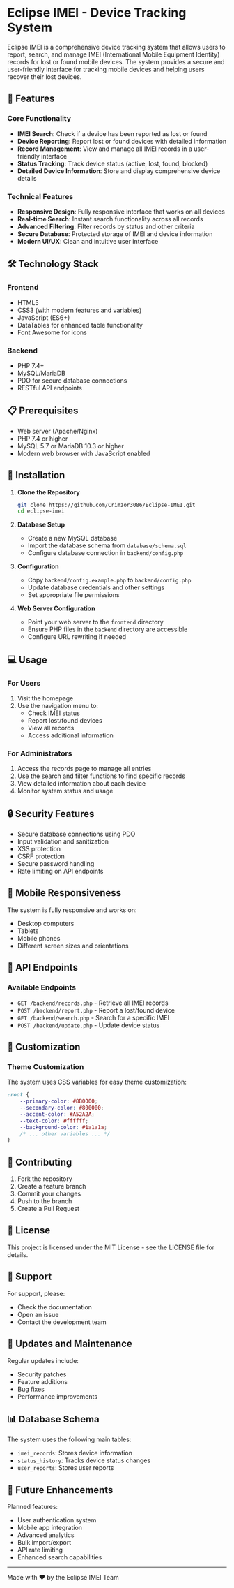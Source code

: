 # Eclipse IMEI - Device Tracking System

Eclipse IMEI is a comprehensive device tracking system that allows users to report, search, and manage IMEI (International Mobile Equipment Identity) records for lost or found mobile devices. The system provides a secure and user-friendly interface for tracking mobile devices and helping users recover their lost devices.

## 🌟 Features

### Core Functionality
- **IMEI Search**: Check if a device has been reported as lost or found
- **Device Reporting**: Report lost or found devices with detailed information
- **Record Management**: View and manage all IMEI records in a user-friendly interface
- **Status Tracking**: Track device status (active, lost, found, blocked)
- **Detailed Device Information**: Store and display comprehensive device details

### Technical Features
- **Responsive Design**: Fully responsive interface that works on all devices
- **Real-time Search**: Instant search functionality across all records
- **Advanced Filtering**: Filter records by status and other criteria
- **Secure Database**: Protected storage of IMEI and device information
- **Modern UI/UX**: Clean and intuitive user interface

## 🛠️ Technology Stack

### Frontend
- HTML5
- CSS3 (with modern features and variables)
- JavaScript (ES6+)
- DataTables for enhanced table functionality
- Font Awesome for icons

### Backend
- PHP 7.4+
- MySQL/MariaDB
- PDO for secure database connections
- RESTful API endpoints

## 📋 Prerequisites

- Web server (Apache/Nginx)
- PHP 7.4 or higher
- MySQL 5.7 or MariaDB 10.3 or higher
- Modern web browser with JavaScript enabled

## 🚀 Installation

1. **Clone the Repository**
   ```bash
   git clone https://github.com/Crimzor3086/Eclipse-IMEI.git
   cd eclipse-imei
   ```

2. **Database Setup**
   - Create a new MySQL database
   - Import the database schema from `database/schema.sql`
   - Configure database connection in `backend/config.php`

3. **Configuration**
   - Copy `backend/config.example.php` to `backend/config.php`
   - Update database credentials and other settings
   - Set appropriate file permissions

4. **Web Server Configuration**
   - Point your web server to the `frontend` directory
   - Ensure PHP files in the `backend` directory are accessible
   - Configure URL rewriting if needed

## 💻 Usage

### For Users
1. Visit the homepage
2. Use the navigation menu to:
   - Check IMEI status
   - Report lost/found devices
   - View all records
   - Access additional information

### For Administrators
1. Access the records page to manage all entries
2. Use the search and filter functions to find specific records
3. View detailed information about each device
4. Monitor system status and usage

## 🔒 Security Features

- Secure database connections using PDO
- Input validation and sanitization
- XSS protection
- CSRF protection
- Secure password handling
- Rate limiting on API endpoints

## 📱 Mobile Responsiveness

The system is fully responsive and works on:
- Desktop computers
- Tablets
- Mobile phones
- Different screen sizes and orientations

## 🔄 API Endpoints

### Available Endpoints
- `GET /backend/records.php` - Retrieve all IMEI records
- `POST /backend/report.php` - Report a lost/found device
- `GET /backend/search.php` - Search for a specific IMEI
- `POST /backend/update.php` - Update device status

## 🎨 Customization

### Theme Customization
The system uses CSS variables for easy theme customization:
```css
:root {
    --primary-color: #8B0000;
    --secondary-color: #800000;
    --accent-color: #A52A2A;
    --text-color: #ffffff;
    --background-color: #1a1a1a;
    /* ... other variables ... */
}
```

## 🤝 Contributing

1. Fork the repository
2. Create a feature branch
3. Commit your changes
4. Push to the branch
5. Create a Pull Request

## 📄 License

This project is licensed under the MIT License - see the LICENSE file for details.

## 👥 Support

For support, please:
- Check the documentation
- Open an issue
- Contact the development team

## 🔄 Updates and Maintenance

Regular updates include:
- Security patches
- Feature additions
- Bug fixes
- Performance improvements

## 📊 Database Schema

The system uses the following main tables:
- `imei_records`: Stores device information
- `status_history`: Tracks device status changes
- `user_reports`: Stores user reports

## 🎯 Future Enhancements

Planned features:
- User authentication system
- Mobile app integration
- Advanced analytics
- Bulk import/export
- API rate limiting
- Enhanced search capabilities

---

Made with ❤️ by the Eclipse IMEI Team
